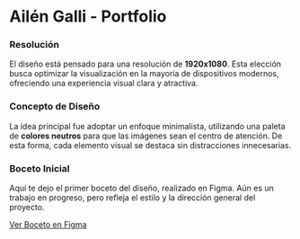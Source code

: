 # Ailén Galli - Portfolio

### Resolución

El diseño está pensado para una resolución de **1920x1080**. Esta elección busca optimizar la visualización en la mayoría de dispositivos modernos, ofreciendo una experiencia visual clara y atractiva.

### Concepto de Diseño

La idea principal fue adoptar un enfoque minimalista, utilizando una paleta de **colores neutros** para que las imágenes sean el centro de atención. De esta forma, cada elemento visual se destaca sin distracciones innecesarias.

### Boceto Inicial

Aquí te dejo el primer boceto del diseño, realizado en Figma. Aún es un trabajo en progreso, pero refleja el estilo y la dirección general del proyecto.

[Ver Boceto en Figma](https://www.figma.com/design/oj2AHbUsebhStDhgjQp3Z5/Untitled?node-id=0-1&t=ORsWF0s5RORHatMS-1)

